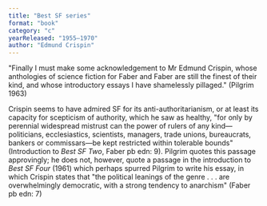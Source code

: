 ```yaml
---
title: "Best SF series"
format: "book"
category: "c"
yearReleased: "1955–1970"
author: "Edmund Crispin"
---
```

"Finally I must make some acknowledgement to Mr Edmund  Crispin, whose anthologies of science fiction for Faber and Faber are still the  finest of their kind, and whose introductory essays I have shamelessly  pillaged." (Pilgrim 1963)

Crispin seems to have admired SF for its  anti-authoritarianism, or at least its capacity for scepticism of authority,  which he saw as healthy, "for only by perennial widespread mistrust can the  power of rulers of any kind—politicians, ecclesiastics, scientists, managers,  trade unions, bureaucrats, bankers or commissars—be kept restricted within  tolerable bounds" (Introduction to _Best SF Two_, Faber pb edn: 9). Pilgrim  quotes this passage approvingly; he does not, however, quote a passage in the  introduction to _Best SF Four_ (1961) which perhaps spurred Pilgrim to  write his essay, in which Crispin states that "the political leanings of the  genre . . . are overwhelmingly democratic, with a strong tendency to  anarchism" (Faber pb edn: 7)
